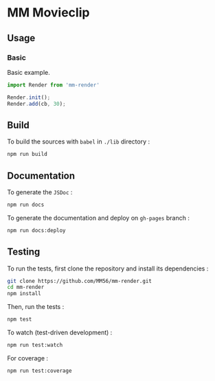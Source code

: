 # MM Movieclip

## Usage

### Basic

Basic example.

```js
import Render from 'mm-render'

Render.init();
Render.add(cb, 30);
```

## Build

To build the sources with `babel` in `./lib` directory :

```sh
npm run build
```

## Documentation

To generate the `JSDoc` :

```sh
npm run docs
```

To generate the documentation and deploy on `gh-pages` branch :

```sh
npm run docs:deploy
```

## Testing

To run the tests, first clone the repository and install its dependencies :

```sh
git clone https://github.com/MM56/mm-render.git
cd mm-render
npm install
```

Then, run the tests :

```sh
npm test
```

To watch (test-driven development) :

```sh
npm run test:watch
```

For coverage :

```sh
npm run test:coverage
```